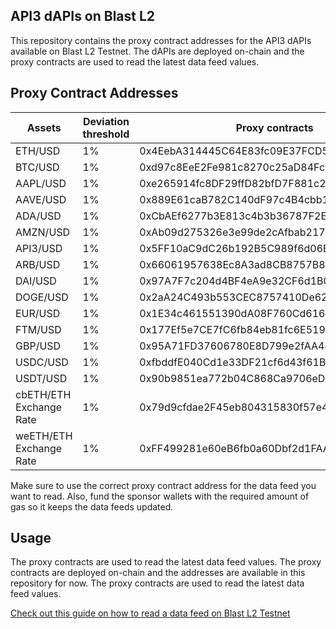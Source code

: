 ## API3 dAPIs on Blast L2

This repository contains the proxy contract addresses for the API3 dAPIs available on Blast L2 Testnet. The dAPIs are deployed on-chain and the proxy contracts are used to read the latest data feed values.

## Proxy Contract Addresses

| Assets | Deviation threshold | Proxy contracts | Sponsor wallets |
|--------|---------------------|-----------------|-----------------|
| ETH/USD | 1% | 0x4EebA314445C64E83fc09E37FCD558BCee9093D3 | 0xC680BcDA3b122837A0D49ba23f607b412Cd90906 |
| BTC/USD | 1% | 0xd97c8EeE2Fe981c8270c25aD84Fc7CB460344282 | 0x82D117e7AdEd3fC8A9266252899B21C843dDC4B2 |
| AAPL/USD | 1% | 0xe265914fc8DF29ffD82bfD7F881c211236d1B0A6 | 0x91E8A2033f1ce7f0138f88e01EFEAA14776387FD |
| AAVE/USD | 1% | 0x889E61caB782C140dF97c4B4cbb1470571E66AdD | 0x17EeAbF49bE81B763F88877E508584cf0A5a5eD6 |
| ADA/USD | 1% | 0xCbAEf6277b3E813c4b3b36787F2E32F0149f1D7C | 0x793Fe5f0bF4D4E4C3f05909622F1A950ae951D60 |
| AMZN/USD | 1% | 0xAb09d275326e3e99de2cAfbab217709BD3F9B840 | 0xd74eDF7043472830d93145Bd0087059c6AB317F3 |
| API3/USD | 1% | 0x5FF10aC9dC26b192B5C989f6d06B56A63804AC01 | 0xBA1817Ceb62A8dcC9d42a166b9F7CAB204656c72 |
| ARB/USD | 1% | 0x66061957638Ec8A3ad8CB8757B80fFbF8Bf83544 | 0x751114392B3Da45f24755aCd51a6E794E5Af029a |
| DAI/USD | 1% | 0x97A7F7c204d4BF4eA9e32CF6d1B043fe19cB6120 | 0xF8CbF618Bc8ff4BF78bEb744ba33380C362227Db |
| DOGE/USD | 1% | 0x2aA24C493b553CEC8757410De621728B29cB68Ea | 0x8B67b0728380fF6931cc7D4aa8ab2844A6f0B82F |
| EUR/USD | 1% | 0x1E34c461551390dA08F760Cd61690B9Dca4fd959 | 0xcdFf7651081394D54E207507647ecCcD947e6194 |
| FTM/USD | 1% | 0x177Ef5e7CE7fC6fb84eb81fc6E5197C33A014D56 | 0xc159a792f5039255534750E85F1a029c9a313da5 |
| GBP/USD | 1% | 0x95A71FD37606780E8D799e2fAA487AD5bc2333D5 | 0x4E5b812B0Ef66006C027196c11Ee448b4AE7381e |
| USDC/USD | 1% | 0xfbddfE040Cd1e33DF21cf6d43f61Bb10A1823137 | 0x2b265b6D826E8d538C3721a1B364073CB3f75234 |
| USDT/USD | 1% | 0x90b9851ea772b04C868Ca9706eD2f8f5D81A887b | 0x8Fc8f8548C2ff2D7A8a92a30ACaB3cA6a6b9F868 |
| cbETH/ETH Exchange Rate | 1% | 0x79d9cfdae2F45eb804315830f57e4E6fcf25C897 | 0x98240f9589FaebDc29BCDBd9ADe71A89CD90AE0C |
| weETH/ETH Exchange Rate | 1% | 0xFF499281e60eB6fb0a60Dbf2d1FAAD1bC4FF2b3d | 0x412F6fa9D37960d85B29CF2F96c1772a488D4dE7 |

Make sure to use the correct proxy contract address for the data feed you want to read. Also, fund the sponsor wallets with the required amount of gas so it keeps the data feeds updated.

## Usage

The proxy contracts are used to read the latest data feed values. The proxy contracts are deployed on-chain and the addresses are available in this repository for now. The proxy contracts are used to read the latest data feed values.

[Check out this guide on how to read a data feed on Blast L2 Testnet](https://docs.api3.org/guides/dapis/read-a-dapi/)